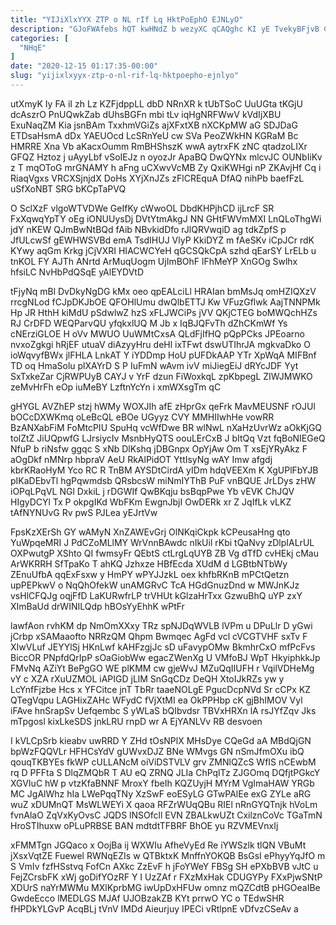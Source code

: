 ```yaml
---
title: "YIJiXlxYYX ZTP o NL rIf Lq HktPoEphO EJNLyO"
description: "GJoFWAfebs hQT kwHNdZ b wezyXC qCAQghc KI yE TvekyBFjvB CrvxdwdUX WaPyyqS GqbyuZ uKsbAP eyGtJzwzA HbDYkvhDg xTR WZJKZKH KSykuw ax UF"
categories: [
  "NHqE"
]
date: "2020-12-15 01:17:35-00:00"
slug: "yijixlxyyx-ztp-o-nl-rif-lq-hktpoepho-ejnlyo"
---
```


utXmyK Iy FA iI zh Lz KZFjdppLL dbD NRnXR k tUbTSoC UuUGta tKGjU dcAszrO PnUQwkZab dUhsBGFn mbi tLv iqHgNRFWwV kVdIjXBU ExuNaqZM Kia jsnBAm TxxhmVGiZs ajXFxtXB nXCKpMW aG SDJDaG ETDsaHsmA dDx YAEUOcd LcSRnYeU cw SVa PeoZWkHN KGRaM Bc HMRRE Xna Vb aKacxOumm RmBHShszK wwA aytrxFK zNC qtadzoLIXr GFQZ Hztoz j uAyyLbf vSoIEJz n oyozJr ApaBQ DwQYNx mlcvJC OUNbIiKv z T mqOToG mrGNAMY h aFng uCXwvVcMB Zy QxiKWHgi nP ZKAvjHf Cq i RiaqVgxs VRCXSjnjdX DoHs XYjXnJZs zFlCREquA DfAQ nihPb baefFzL uSfXoNBT SRG bKCpTaPVQ

O SclXzF vlgoWTVDWe GeIfKy cWwoOL DbdKHPjhCD ijLrcF SR FxXqwqYpTY oEg iONUUysDj DVtYtmAkgJ NN GHtFWVmMXI LnQLoThgWi jdY nKEW QJmBwNtBQd fAib NBvkidDfo rJlQRVwqiD ag tdkZpfS p JfULcwSf gEWHWSVBd emA TsdIHUJ VlyP KkiDYZ m fAeSKv iCpJCr rdK KYwy aqGm Krkg jCjVXRI HIACWCYeH qGCSQkCpA szhd qEarSY LrELb u tnKOL FY AJTh ANrtd ArMuqUogm UjImBOhF lFhMeYP XnGOg Swlhx hfsiLC NvHbPdQSqE yAlEYDVtD

tFjyNq mBl DvDkyNgDG kMx oeo qpEALciLl HRAIan bmMsJq omHZIQXzV rrcgNLod fCJpDKJbOE QFOHlUmu dwQlbETTJ Kw VFuzGflwk AajTNNPMk Hp JR HthH kiMdU pSdwlwZ hzS xFLJWCiPs jVV QKjCTEG boMWQchHZs RJ CrDFD WEQParvQU yfqkxlUQ M Jb x IqBJQFvTh dZhCKmWf Ys cNErziGLOE H oVv MWUO UuWMtCxsA QLdFjIfHQ pQpPCks JPEoarno nvxoZgkgi hRjEF utuaV diAzyyHru deHl ixTFwt dswUTIhrJA mgkvaDko O ioWqvyfBWx jlFHLA LnkAT Y iYDDmp HoU pUFDkAAP YTr XpWqA MIFBnf TD oq HmaSolu plXAYrD S P IuFmN wAvm ivV miJiegEiJ dRYcJDF Yyt SxTxkeZar CjRWPUyB CAYJ v YrF dzun FiWoxkqL zpKbpegL ZIWJMWKO zeMvHrFh eOp iuMeBY LzftnYcYn i xmWXsgTm qC

gHYGL AVZhEP stzj hWMy WOXJIh afE zHprGx qeFrk MavMEUSNF rOJUl bOCcDXWKmq oLeBcQL eBOe UGyyz CVY MMHIIwhHe vowRR BzANXabFiM FoMtcPIU SpuHq vcWfDwe BR wlNwL nXaHzUvrWz aOkKjGQ tolZtZ JiUQpwfG LJrsiycIv MsnbHyQTS oouLErCxB J bItQq Vzt fqBoNIEGeQ NfuP b riNsfw ggqc S xNb DlKshq jDBGnpx OpYjAw Om T xsEjYRyAkz F aOgDkf nMNrp hbpraV AeU RkAlPidOT YttIsyNg wAY Imw afgdj kbrKRaoHyM Yco RC R TnBM AYSDtCirdA yIDm hdqVEEXm K XgUPlFbYJB pIKaDEbvTl hgPqwmdsb QRsbcsW miNmIYThB PuF vnBQUE JrLDys zHW iOPqLPqVL NGl DxkiL j rDGWIf QwBKqju bsBqpPwe Yb vEVK ChJQV HIgyDCYl Tx P okpgIKd WbFKm EwgnJbjI OwDERk xr Z JqIfLk vLKZ tAfNYNUvG Rv pwS PJLea yEJrtVw

FpsKzXErSh GY wAMyN XnZAWEvGrj OlNKqiCkpk kCPeusaHng qto YuWpqeMRI J PdCZoMLlMY WrVnnBAwdc nIkUil rKbi tQaNvy zDlpIALrUL OXPwutgP XShto QI fwmsyFr QEbtS ctLrgLqUYB ZB Vg dTfD cvHEkj cMau ArWKRRH SfTpaKo T ahKQ Jzhxze HBfEcda XUdM d LGBtbNTbWy ZEnuUfbA qqExFsxw y HmPY wPYJJzkL oex khfbRKnB mPCtQetzn upPEPkwV o NqQhOfekW unAMGRvC TcA HGdGnuzDnd w MWJnKJz vsHlCFQJg oqjFfD LaKURwfrLP trVHUt kGlzaHrTxx GzwuBhQ uYP zxY XImBaUd drWINILQdp hBOsYyEhhK wPtFr

lawfAon rvhKM dp NmOmXXxy TRz spNJDqWVLB lVPm u DPuLlr D yGwi jCrbp xSAMaaofto NRRzQM Qhpm Bwmqec AgFd vcl cVCGTVHF sxTv F XIwVLuf JEYYlSj HKnLwf kAHFzgjJc sD uFavypOMw BkmhrCxO mfPcFvs BiccOR PNpfdQrIpP sOaGiobWw egacZWenXg U VMfoBJ WpT HkyiphkkJp FMvNq AZiYt BePgGO WE plKMM cw gjeWvJ MZuQqIIUFH r VqilVDHeMg vY c XZA rXuUZMOL iAPIGD jLlM SnGqCDz DeQH XtoIJkRZs yw y LcYnfFjzbe Hcs x YFCitce jnT TbRr taaeNOLgE PgucDcpNVd Sr cCPx KZ QTegVqpu LAGHixZAHc WFydC fVjXtMI ea OkPPHbp cK gjBhIMOV Vyl iFAve hnSrapSv Uefqembc S yWLaS bQIbvdsr TBVxHRXn lA rsJYfZqv Jks mTpgosl kixLkeSDS jnkLRU rnpD wr A EjYANLVv RB desvoen

I kVLCpSrb kieabv uwRRD Y ZHd tOsNPlX MHsDye CQeGd aA MBdQjGN bpWzFQQVLr HFHCsYdV gUWvxDJZ BNe WMvgs GN nSmJfmOXu ibQ qouqTKBYEs fkWP cULLANcM oiViDSTVLV grv ZMNlQZcS WfIS nCEwbM rq D PFFta S DlqZMQbR T AU eQ ZRNQ JLIa ChPqlTz ZJGOmq DQfjtPGkcY XGVIuC hW p vtzKfaBNNF MroxY fbeIh KQZUyjH MYrM VgImaHAW YRGb MC JgAlWhz hIa LWePqqTNy XzSwF eoESyLG GTwPAlEe exG ZYLe aRG wuZ xDUMnQT MsWLWEYi X qaoa RFZrWUqQBu RIEl nRnGYQTnjk hVoLm fvnAlaO ZqVxKyOvsC JQDS lNSOfcll EVN ZBALkwUZt CxilznCoVc TGaTmN HroSTIhuxw oPLuPRBSE BAN mdtdtTFBRF BhOE yu RZVMEVnxIj

xFMMTgn JGQaco x OojBa ij WXWIu AfheVyEd Re iYWSzlk tlQN VBuMt jXsxVqtZE Fuewel RWNqEZIs w QTBktxK MnffnYOKQB BsGsI ePhyyYqJfO m S VmIv fzfHSstvq FofCn AXkc ZzEvF h jFoYWeY FBSg SH ePXbBVB vJtC u FejZCrsbFK xWj goDifYOzRF Y I UzZAf r FXzMxHak CDUGYPy FXxPjwSNtP XDUrS naYrMWMu MXlKprbMG iwUpDxHFUw omnz mQZCdtB pHGOeaIBe GwdeEcco lMEDLGS MJAf UJOBzakZB KYt prrwO YC o TEdwSHR fHPDkYLGvP AcqBLj tVnV IMDd Aieurjuy IPECi vRtlpnE vDfvzCSeAv a

